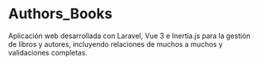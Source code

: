 # Authors_Books
Aplicación web desarrollada con Laravel, Vue 3 e Inertia.js para la gestión de libros y autores, incluyendo relaciones de muchos a muchos y validaciones completas.

